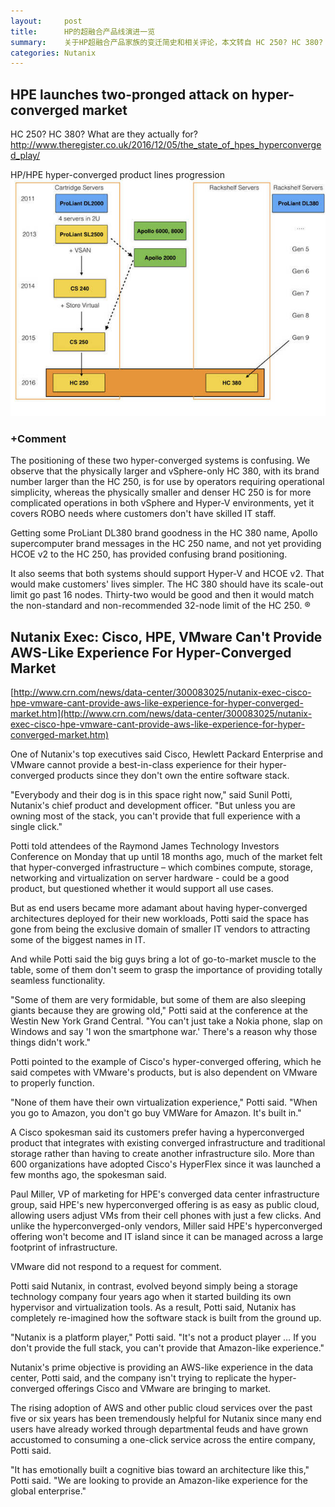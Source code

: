 ```yaml
---
layout:     post
title:      HP的超融合产品线演进一览
summary:    关于HP超融合产品家族的变迁简史和相关评论，本文转自 HC 250? HC 380? What are they actually for?。
categories: Nutanix
---
```




## HPE launches two-pronged attack on hyper-converged market
HC 250? HC 380? What are they actually for?
[http://www.theregister.co.uk/2016/12/05/the_state_of_hpes_hyperconverged_play/
](http://www.theregister.co.uk/2016/12/05/the_state_of_hpes_hyperconverged_play/
)

HP/HPE hyper-converged product lines progression
![HP/HPE hyper-converged product lines progression](/images/hpe_hyperconverged_product_progression.jpg)

### +Comment
The positioning of these two hyper-converged systems is confusing. We observe that the physically larger and vSphere-only HC 380, with its brand number larger than the HC 250, is for use by operators requiring operational simplicity, whereas the physically smaller and denser HC 250 is for more complicated operations in both vSphere and Hyper-V environments, yet it covers ROBO needs where customers don't have skilled IT staff.

Getting some ProLiant DL380 brand goodness in the HC 380 name, Apollo supercomputer brand messages in the HC 250 name, and not yet providing HCOE v2 to the HC 250, has provided confusing brand positioning.

It also seems that both systems should support Hyper-V and HCOE v2. That would make customers' lives simpler. The HC 380 should have its scale-out limit go past 16 nodes. Thirty-two would be good and then it would match the non-standard and non-recommended 32-node limit of the HC 250. ®

## Nutanix Exec: Cisco, HPE, VMware Can't Provide AWS-Like Experience For Hyper-Converged Market

[http://www.crn.com/news/data-center/300083025/nutanix-exec-cisco-hpe-vmware-cant-provide-aws-like-experience-for-hyper-converged-market.htm](http://www.crn.com/news/data-center/300083025/nutanix-exec-cisco-hpe-vmware-cant-provide-aws-like-experience-for-hyper-converged-market.htm)

One of Nutanix's top executives said Cisco, Hewlett Packard Enterprise and VMware cannot provide a best-in-class experience for their hyper-converged products since they don't own the entire software stack. 

"Everybody and their dog is in this space right now," said Sunil Potti, Nutanix's chief product and development officer. "But unless you are owning most of the stack, you can't provide that full experience with a single click."

Potti told attendees of the Raymond James Technology Investors Conference on Monday that up until 18 months ago, much of the market felt that hyper-converged infrastructure – which combines compute, storage, networking and virtualization on server hardware - could be a good product, but questioned whether it would support all use cases.

But as end users became more adamant about having hyper-converged architectures deployed for their new workloads, Potti said the space has gone from being the exclusive domain of smaller IT vendors to attracting some of the biggest names in IT.

And while Potti said the big guys bring a lot of go-to-market muscle to the table, some of them don't seem to grasp the importance of providing totally seamless functionality.

"Some of them are very formidable, but some of them are also sleeping giants because they are growing old," Potti said at the conference at the Westin New York Grand Central. "You can't just take a Nokia phone, slap on Windows and say 'I won the smartphone war.' There's a reason why those things didn't work."

Potti pointed to the example of Cisco's hyper-converged offering, which he said competes with VMware's products, but is also dependent on VMware to properly function.   

"None of them have their own virtualization experience," Potti said. "When you go to Amazon, you don't go buy VMWare for Amazon. It's built in."

A Cisco spokesman said its customers prefer having a hyperconverged product that integrates with existing converged infrastructure and traditional storage rather than having to create another infrastructure silo. More than 600 organizations have adopted Cisco's HyperFlex since it was launched a few months ago, the spokesman said. 

Paul Miller, VP of marketing for HPE's converged data center infrastructure group, said HPE's new hyperconverged offering is as easy as public cloud, allowing users adjust VMs from their cell phones with just a few clicks. And unlike the hyperconverged-only vendors, Miller said HPE's hyperconverged offering won't become and IT island since it can be managed across a large footprint of infrastructure.  

VMware did not respond to a request for comment.

Potti said Nutanix, in contrast, evolved beyond simply being a storage technology company four years ago when it started building its own hypervisor and virtualization tools. As a result, Potti said, Nutanix has completely re-imagined how the software stack is built from the ground up.

"Nutanix is a platform player," Potti said. "It's not a product player … If you don't provide the full stack, you can't provide that Amazon-like experience."

Nutanix's prime objective is providing an AWS-like experience in the data center, Potti said, and the company isn't trying to replicate the hyper-converged offerings Cisco and VMware are bringing to market. 

The rising adoption of AWS and other public cloud services over the past five or six years has been tremendously helpful for Nutanix since many end users have already worked through departmental feuds and have grown accustomed to consuming a one-click service across the entire company, Potti said.

"It has emotionally built a cognitive bias toward an architecture like this," Potti said. "We are looking to provide an Amazon-like experience for the global enterprise."



